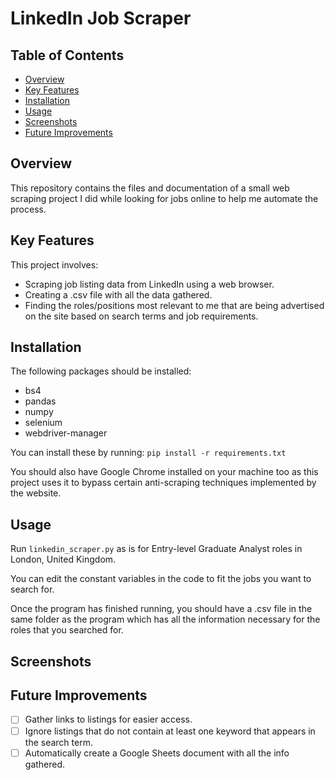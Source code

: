 # LinkedIn Job Scraper
## Table of Contents
- [Overview](#overview)
- [Key Features](#key-features)
- [Installation](#installation)
- [Usage](#usage)
- [Screenshots](#screenshots)
- [Future Improvements](#future-improvements)

## Overview
This repository contains the files and documentation of a small web scraping project I did while looking for jobs online to help me automate the process.

## Key Features
This project involves:
- Scraping job listing data from LinkedIn using a web browser.
- Creating a .csv file with all the data gathered.
- Finding the roles/positions most relevant to me that are being advertised on the site based on search terms and job requirements.

## Installation
The following packages should be installed:
- bs4
- pandas
- numpy
- selenium
- webdriver-manager

You can install these by running:
`pip install -r requirements.txt`

You should also have Google Chrome installed on your machine too as this project uses it to bypass certain anti-scraping techniques implemented by the website.

## Usage
Run `linkedin_scraper.py` as is for Entry-level Graduate Analyst roles in London, United Kingdom.

You can edit the constant variables in the code to fit the jobs you want to search for.

Once the program has finished running, you should have a .csv file in the same folder as the program which has all the information necessary for the roles that you searched for.

## Screenshots

## Future Improvements
- [ ] Gather links to listings for easier access.
- [ ] Ignore listings that do not contain at least one keyword that appears in the search term.
- [ ] Automatically create a Google Sheets document with all the info gathered.